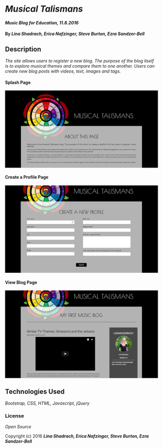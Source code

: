 # _Musical Talismans_

#### _Music Blog for Education, 11.8.2016_

#### By _**Lina Shadrach, Erica Nafzinger, Steve Burton, Ezra Sandzer-Bell**_

## Description

_The site allows users to register a new blog. The purpose of the blog itself is to explore musical themes and compare them to one another. Users can create new blog posts with videos, text, images and tags._

#### Splash Page

![alt-text](https://github.com/LinaShadrach/blogsite/blob/master/splash-img.png)

#### Create a Profile Page

![alt-text](https://github.com/LinaShadrach/blogsite/blob/master/create-profile-img.png)

#### View Blog Page

![alt-text](https://github.com/LinaShadrach/blogsite/blob/master/blog-img.png)


## Technologies Used

_Bootstrap, CSS, HTML, Javascript, jQuery_

### License

*Open Source*

Copyright (c) 2016 _**Lina Shadrach, Erica Nafzinger, Steve Burton, Ezra Sandzer-Bell**_
